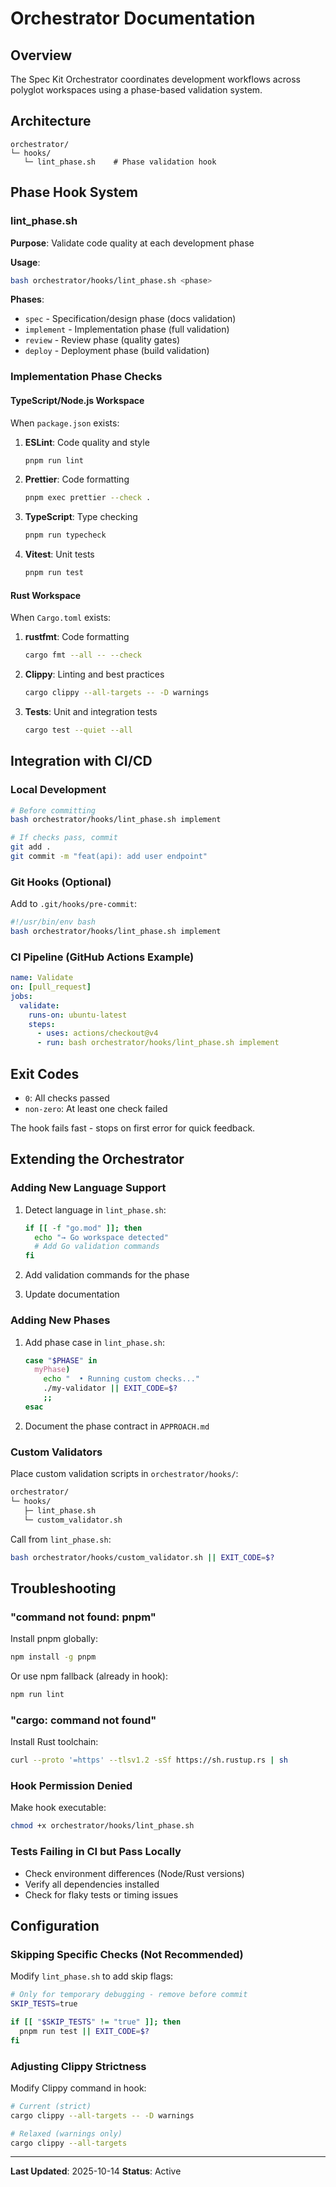# Orchestrator Documentation

## Overview

The Spec Kit Orchestrator coordinates development workflows across polyglot workspaces using a phase-based validation system.

## Architecture

```
orchestrator/
└─ hooks/
   └─ lint_phase.sh    # Phase validation hook
```

## Phase Hook System

### lint_phase.sh

**Purpose**: Validate code quality at each development phase

**Usage**:
```bash
bash orchestrator/hooks/lint_phase.sh <phase>
```

**Phases**:
- `spec` - Specification/design phase (docs validation)
- `implement` - Implementation phase (full validation)
- `review` - Review phase (quality gates)
- `deploy` - Deployment phase (build validation)

### Implementation Phase Checks

#### TypeScript/Node.js Workspace
When `package.json` exists:

1. **ESLint**: Code quality and style
   ```bash
   pnpm run lint
   ```

2. **Prettier**: Code formatting
   ```bash
   pnpm exec prettier --check .
   ```

3. **TypeScript**: Type checking
   ```bash
   pnpm run typecheck
   ```

4. **Vitest**: Unit tests
   ```bash
   pnpm run test
   ```

#### Rust Workspace
When `Cargo.toml` exists:

1. **rustfmt**: Code formatting
   ```bash
   cargo fmt --all -- --check
   ```

2. **Clippy**: Linting and best practices
   ```bash
   cargo clippy --all-targets -- -D warnings
   ```

3. **Tests**: Unit and integration tests
   ```bash
   cargo test --quiet --all
   ```

## Integration with CI/CD

### Local Development
```bash
# Before committing
bash orchestrator/hooks/lint_phase.sh implement

# If checks pass, commit
git add .
git commit -m "feat(api): add user endpoint"
```

### Git Hooks (Optional)
Add to `.git/hooks/pre-commit`:
```bash
#!/usr/bin/env bash
bash orchestrator/hooks/lint_phase.sh implement
```

### CI Pipeline (GitHub Actions Example)
```yaml
name: Validate
on: [pull_request]
jobs:
  validate:
    runs-on: ubuntu-latest
    steps:
      - uses: actions/checkout@v4
      - run: bash orchestrator/hooks/lint_phase.sh implement
```

## Exit Codes

- `0`: All checks passed
- `non-zero`: At least one check failed

The hook fails fast - stops on first error for quick feedback.

## Extending the Orchestrator

### Adding New Language Support

1. Detect language in `lint_phase.sh`:
   ```bash
   if [[ -f "go.mod" ]]; then
     echo "→ Go workspace detected"
     # Add Go validation commands
   fi
   ```

2. Add validation commands for the phase
3. Update documentation

### Adding New Phases

1. Add phase case in `lint_phase.sh`:
   ```bash
   case "$PHASE" in
     myPhase)
       echo "  • Running custom checks..."
       ./my-validator || EXIT_CODE=$?
       ;;
   esac
   ```

2. Document the phase contract in `APPROACH.md`

### Custom Validators

Place custom validation scripts in `orchestrator/hooks/`:
```bash
orchestrator/
└─ hooks/
   ├─ lint_phase.sh
   └─ custom_validator.sh
```

Call from `lint_phase.sh`:
```bash
bash orchestrator/hooks/custom_validator.sh || EXIT_CODE=$?
```

## Troubleshooting

### "command not found: pnpm"
Install pnpm globally:
```bash
npm install -g pnpm
```

Or use npm fallback (already in hook):
```bash
npm run lint
```

### "cargo: command not found"
Install Rust toolchain:
```bash
curl --proto '=https' --tlsv1.2 -sSf https://sh.rustup.rs | sh
```

### Hook Permission Denied
Make hook executable:
```bash
chmod +x orchestrator/hooks/lint_phase.sh
```

### Tests Failing in CI but Pass Locally
- Check environment differences (Node/Rust versions)
- Verify all dependencies installed
- Check for flaky tests or timing issues

## Configuration

### Skipping Specific Checks (Not Recommended)
Modify `lint_phase.sh` to add skip flags:
```bash
# Only for temporary debugging - remove before commit
SKIP_TESTS=true

if [[ "$SKIP_TESTS" != "true" ]]; then
  pnpm run test || EXIT_CODE=$?
fi
```

### Adjusting Clippy Strictness
Modify Clippy command in hook:
```bash
# Current (strict)
cargo clippy --all-targets -- -D warnings

# Relaxed (warnings only)
cargo clippy --all-targets
```

---
**Last Updated**: 2025-10-14
**Status**: Active
